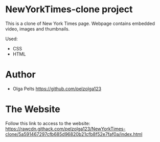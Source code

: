 # NewYorkTimes-clone project

This is a clone of New York Times page. Webpage contains embedded video, images and thumbnails.

Used:
* CSS
* HTML

# Author
* Olga Pelts https://github.com/pelzolga123

# The Website

Follow this link to access to the website: https://rawcdn.githack.com/pelzolga123/NewYorkTimes-clone/5a591467297cfb685d96820b21cfb8f52e7faf0a/index.html
